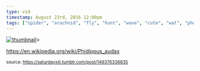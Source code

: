 ```yaml
---
type: vid
timestamp: August 23rd, 2016 12:00pm
tags: ["spider", "arachnid", "fly", "hunt", "wave", "cute", "wat", "photography"]
---
```

[![thumbnail](http://i3.ytimg.com/vi/SKNOpYkJhsQ/hqdefault.jpg)](https://www.youtube.com/watch?v=SKNOpYkJhsQ)>
    
<a href="https://en.wikipedia.org/wiki/Phidippus_audax" target="_blank">https://en.wikipedia.org/wiki/Phidippus_audax</a><br/>
 
  
<small>source: https://saturdayxiii.tumblr.com/post/149376336835</small>